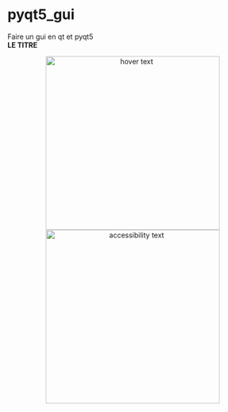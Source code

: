 # pyqt5_gui
Faire un gui en qt et pyqt5
<br>
<strong>LE TITRE</strong>
<p align="center">
  <img src="your_relative_path_here" width="350" title="hover text">
  <img src="your_relative_path_here_number_2_large_name" width="350" alt="accessibility text">
</p>
